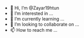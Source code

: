 - 👋 Hi, I’m @Zayar19htun
- 👀 I’m interested in ...
- 🌱 I’m currently learning ...
- 💞️ I’m looking to collaborate on ...
- 📫 How to reach me ...

<!---
Zayar19htun/Zayar19htun is a ✨ special ✨ repository because its `README.md` (this file) appears on your GitHub profile.
You can click the Preview link to take a look at your changes.
--->
